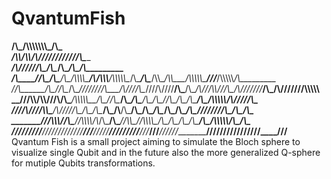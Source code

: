 # QvantumFish

________/\\\___________________________________________________________________________________________________/\\\\\\\\\\\\\\\_____________________/\\\_________        
 _____/\\\\/\\\\_______________________________________________________________________________________________\/\\\///////////_____________________\/\\\_________       
  ___/\\\//\////\\\_________________________________________________/\\\________________________________________\/\\\______________/\\\______________\/\\\_________      
   __/\\\______\//\\\__/\\\____/\\\__/\\\\\\\\\_____/\\/\\\\\\____/\\\\\\\\\\\__/\\\____/\\\____/\\\\\__/\\\\\___\/\\\\\\\\\\\_____\///___/\\\\\\\\\\_\/\\\_________     
    _\//\\\______/\\\__\//\\\__/\\\__\////////\\\___\/\\\////\\\__\////\\\////__\/\\\___\/\\\__/\\\///\\\\\///\\\_\/\\\///////_______/\\\_\/\\\//////__\/\\\\\\\\\\__    
     __\///\\\\/\\\\/____\//\\\/\\\_____/\\\\\\\\\\__\/\\\__\//\\\____\/\\\______\/\\\___\/\\\_\/\\\_\//\\\__\/\\\_\/\\\_____________\/\\\_\/\\\\\\\\\\_\/\\\/////\\\_   
      ____\////\\\//_______\//\\\\\_____/\\\/////\\\__\/\\\___\/\\\____\/\\\_/\\__\/\\\___\/\\\_\/\\\__\/\\\__\/\\\_\/\\\_____________\/\\\_\////////\\\_\/\\\___\/\\\_  
       _______\///\\\\\\_____\//\\\_____\//\\\\\\\\/\\_\/\\\___\/\\\____\//\\\\\___\//\\\\\\\\\__\/\\\__\/\\\__\/\\\_\/\\\_____________\/\\\__/\\\\\\\\\\_\/\\\___\/\\\_ 
        _________\//////_______\///_______\////////\//__\///____\///______\/////_____\/////////___\///___\///___\///__\///______________\///__\//////////__\///____\///__                                                                                                                                
Qvantum Fish is a small project aiming to simulate the Bloch sphere to visualize single Qubit and in the future also the more generalized Q-sphere for mutiple Qubits transformations.
